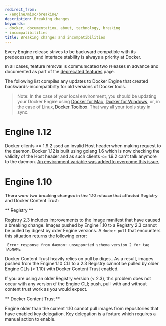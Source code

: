 ```yaml
---
redirect_from:
- /engine/misc/breaking/
description: Breaking changes
keywords:
- docker, documentation, about, technology, breaking
- incompatibilities
title: Breaking changes and incompatibilities
---
```


Every Engine release strives to be backward compatible with its predecessors,
and interface stability is always a priority at Docker.

In all cases, feature removal is communicated two releases
in advance and documented as part of the [deprecated features](deprecated.md)
page.
  
The following list compiles any updates to Docker Engine that created
backwards-incompatibility for old versions of Docker tools.

> Note: In the case of your local environment, you should be updating your
  Docker Engine using [Docker for Mac](/docker-for-mac),
  [Docker for Windows](/docker-for-windows),
  or, in the case of Linux, [Docker Toolbox](/toolbox). That way all your
  tools stay in sync. 

# Engine 1.12

Docker clients <= 1.9.2 used an invalid Host header when making request to the
daemon. Docker 1.12 is built using golang 1.6 which is now checking the validity
of the Host header and as such clients <= 1.9.2 can't talk anymore to the daemon.
[An environment variable was added to overcome this issue.](reference/commandline/dockerd.md#miscellaneous-options)

# Engine 1.10

There were two breaking changes in the 1.10 release that affected
Registry and Docker Content Trust:

** Registry **

Registry 2.3 includes improvements to the image manifest that have caused a
breaking change. Images pushed by Engine 1.10 to a Registry 2.3 cannot be
pulled by digest by older Engine versions. A `docker pull` that encounters this
situation returns the following error:

```none
 Error response from daemon: unsupported schema version 2 for tag TAGNAME
```

Docker Content Trust heavily relies on pull by digest. As a result, images
pushed from the Engine 1.10 CLI to a 2.3 Registry cannot be pulled by older
Engine CLIs (< 1.10) with Docker Content Trust enabled.

If you are using an older Registry version (< 2.3), this problem does not occur
with any version of the Engine CLI; push, pull, with and without content trust
work as you would expect.

** Docker Content Trust **

Engine older than the current 1.10 cannot pull images from repositories that
have enabled key delegation. Key delegation is a feature which requires a
manual action to enable.
